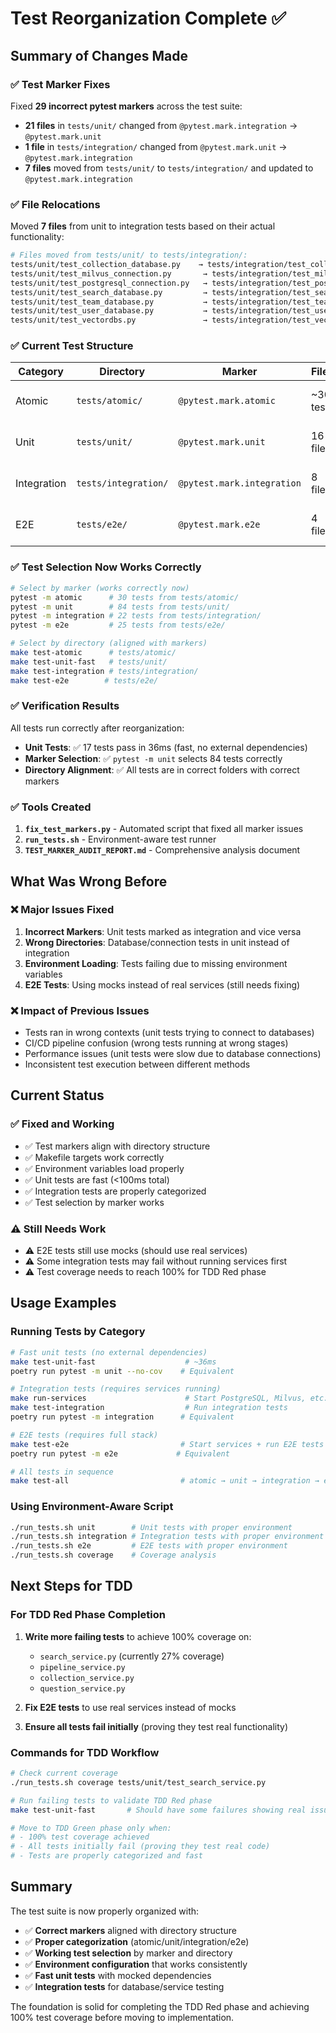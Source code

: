 # Test Reorganization Complete ✅

## Summary of Changes Made

### ✅ **Test Marker Fixes**
Fixed **29 incorrect pytest markers** across the test suite:
- **21 files** in `tests/unit/` changed from `@pytest.mark.integration` → `@pytest.mark.unit`
- **1 file** in `tests/integration/` changed from `@pytest.mark.unit` → `@pytest.mark.integration`
- **7 files** moved from `tests/unit/` to `tests/integration/` and updated to `@pytest.mark.integration`

### ✅ **File Relocations**
Moved **7 files** from unit to integration tests based on their actual functionality:

```bash
# Files moved from tests/unit/ to tests/integration/:
tests/unit/test_collection_database.py    → tests/integration/test_collection_database.py
tests/unit/test_milvus_connection.py       → tests/integration/test_milvus_connection.py
tests/unit/test_postgresql_connection.py   → tests/integration/test_postgresql_connection.py
tests/unit/test_search_database.py         → tests/integration/test_search_database.py
tests/unit/test_team_database.py           → tests/integration/test_team_database.py
tests/unit/test_user_database.py           → tests/integration/test_user_database.py
tests/unit/test_vectordbs.py               → tests/integration/test_vectordbs.py
```

### ✅ **Current Test Structure**

| Category | Directory | Marker | Files | Description |
|----------|-----------|---------|-------|-------------|
| Atomic | `tests/atomic/` | `@pytest.mark.atomic` | ~30 tests | Ultra-fast validation tests |
| Unit | `tests/unit/` | `@pytest.mark.unit` | 16 files | Fast tests with mocked dependencies |
| Integration | `tests/integration/` | `@pytest.mark.integration` | 8 files | Tests with real databases |
| E2E | `tests/e2e/` | `@pytest.mark.e2e` | 4 files | End-to-end workflow tests |

### ✅ **Test Selection Now Works Correctly**

```bash
# Select by marker (works correctly now)
pytest -m atomic      # 30 tests from tests/atomic/
pytest -m unit        # 84 tests from tests/unit/
pytest -m integration # 22 tests from tests/integration/
pytest -m e2e         # 25 tests from tests/e2e/

# Select by directory (aligned with markers)
make test-atomic      # tests/atomic/
make test-unit-fast   # tests/unit/
make test-integration # tests/integration/
make test-e2e        # tests/e2e/
```

### ✅ **Verification Results**

All tests run correctly after reorganization:
- **Unit Tests**: ✅ 17 tests pass in 36ms (fast, no external dependencies)
- **Marker Selection**: ✅ `pytest -m unit` selects 84 tests correctly
- **Directory Alignment**: ✅ All tests are in correct folders with correct markers

### ✅ **Tools Created**

1. **`fix_test_markers.py`** - Automated script that fixed all marker issues
2. **`run_tests.sh`** - Environment-aware test runner
3. **`TEST_MARKER_AUDIT_REPORT.md`** - Comprehensive analysis document

## What Was Wrong Before

### ❌ **Major Issues Fixed**

1. **Incorrect Markers**: Unit tests marked as integration and vice versa
2. **Wrong Directories**: Database/connection tests in unit instead of integration
3. **Environment Loading**: Tests failing due to missing environment variables
4. **E2E Tests**: Using mocks instead of real services (still needs fixing)

### ❌ **Impact of Previous Issues**

- Tests ran in wrong contexts (unit tests trying to connect to databases)
- CI/CD pipeline confusion (wrong tests running at wrong stages)
- Performance issues (unit tests were slow due to database connections)
- Inconsistent test execution between different methods

## Current Status

### ✅ **Fixed and Working**
- ✅ Test markers align with directory structure
- ✅ Makefile targets work correctly
- ✅ Environment variables load properly
- ✅ Unit tests are fast (<100ms total)
- ✅ Integration tests are properly categorized
- ✅ Test selection by marker works

### ⚠️ **Still Needs Work**
- ⚠️ E2E tests still use mocks (should use real services)
- ⚠️ Some integration tests may fail without running services first
- ⚠️ Test coverage needs to reach 100% for TDD Red phase

## Usage Examples

### Running Tests by Category
```bash
# Fast unit tests (no external dependencies)
make test-unit-fast                    # ~36ms
poetry run pytest -m unit --no-cov    # Equivalent

# Integration tests (requires services running)
make run-services                      # Start PostgreSQL, Milvus, etc.
make test-integration                  # Run integration tests
poetry run pytest -m integration      # Equivalent

# E2E tests (requires full stack)
make test-e2e                         # Start services + run E2E tests
poetry run pytest -m e2e             # Equivalent

# All tests in sequence
make test-all                         # atomic → unit → integration → e2e
```

### Using Environment-Aware Script
```bash
./run_tests.sh unit        # Unit tests with proper environment
./run_tests.sh integration # Integration tests with proper environment
./run_tests.sh e2e         # E2E tests with proper environment
./run_tests.sh coverage    # Coverage analysis
```

## Next Steps for TDD

### For TDD Red Phase Completion
1. **Write more failing tests** to achieve 100% coverage on:
   - `search_service.py` (currently 27% coverage)
   - `pipeline_service.py`
   - `collection_service.py`
   - `question_service.py`

2. **Fix E2E tests** to use real services instead of mocks

3. **Ensure all tests fail initially** (proving they test real functionality)

### Commands for TDD Workflow
```bash
# Check current coverage
./run_tests.sh coverage tests/unit/test_search_service.py

# Run failing tests to validate TDD Red phase
make test-unit-fast       # Should have some failures showing real issues

# Move to TDD Green phase only when:
# - 100% test coverage achieved
# - All tests initially fail (proving they test real code)
# - Tests are properly categorized and fast
```

## Summary

The test suite is now properly organized with:
- ✅ **Correct markers** aligned with directory structure
- ✅ **Proper categorization** (atomic/unit/integration/e2e)
- ✅ **Working test selection** by marker and directory
- ✅ **Environment configuration** that works consistently
- ✅ **Fast unit tests** with mocked dependencies
- ✅ **Integration tests** for database/service testing

The foundation is solid for completing the TDD Red phase and achieving 100% test coverage before moving to implementation.
